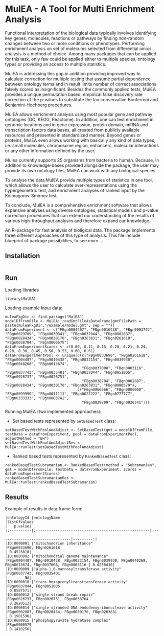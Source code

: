 
# MulEA - A Tool for Multi Enrichment Analysis

Functional interpretation of the biological data typically involves identifying key genes, molecules, reactions or pathways by finding non-random changes between two or more conditions or phenotypes. Performing enrichment analysis on set of molecules selected from  differential omics analysis is a method of choice. Among many packages that can be applied for this task, only few could be applied either to multiple species, ontology types or providing an access to multiple statistics.

MulEA is addressing this gap in addition providing improved way to calculate correction for multiple testing that assume partial dependence between ontology terms and in result limits number of correct associations falsely scored as insignificant. Besides the commonly applied tests, MulEA provides a unique permutation based, empirical false discovery rate correction of the p-values to substitute the too conservative Bonferroni and Benjamini-Hochberg procedures.

MulEA allows enrichment analysis using most popular gene and pathway ontologies (GO, KEGG, Reactome). In addition, one can test enrichment in genomic locations and in gene expression, protein domain, miRNA and transcription factors data bases, all created from publicly available resources and presented in standardized manner. Beyond genes or proteins, MulEA even allows working with basically any kind of data types, i.e. small molecules, chromosome region, enhancers, molecular interactions or any other information defined by the user.

Mulea currently supports 25 organisms from bacteria to human. Because, in addition to knowledge-bases provided alongside the package, the user may provide its own ontology files, MulEA can work with any biological species.

To analyse the data MulEA provide multiple types of statistics in one tool, which allows the user to calculate over-representations using the hypergeometric test, and enrichment analyses of ranked input by the Kolmogorov-Smirnov test.
                   
To conclude, MulEA is a comprehensive enrichment software that allows expansive analyses using diverse ontologies, statistical models and p-value correction procedures that can extend our understanding of the results of various high-throughput analyses and therefore expand our knowledge.

An R-package for fast analysis of bioligical data. The package implements three different approaches of this type of analysis. This file include blueprint of package possibilities, to see more ... 


## Installation

```{r}
```


## Run

Loading libraries

```{r}
library(MulEA)
```

Loading example input data:

```{r}
muleaPkgDir <- find.package("MulEA")
modelDfFromFile <- MulEA::readGmtFileAsDataFrame(gmtFilePath = paste(muleaPkgDir,"/example/model.gmt", sep = ""))
dataFromExperiment <- c("FBgn0004407", "FBgn0010438", "FBgn0003742", "FBgn0029709", "FBgn0030341", "FBgn0037044", "FBgn0002887", "FBgn0028434", "FBgn0030170", "FBgn0263831", "FBgn0261618", "FBgn0038704", "FBgn0000579")
dataFromExperimentScores <- c(0.09, 0.11, 0.15, 0.20, 0.21, 0.24, 0.28, 0.30, 0.45, 0.50, 0.53, 0.60, 0.61)
dataFromExperimentPool <- unique(c(c("FBgn0033690", "FBgn0261618", "FBgn0004407", "FBgn0010438", "FBgn0032154", "FBgn0039930", "FBgn0040268", "FBgn0013674",
                                   "FBgn0037008", "FBgn0003116", "FBgn0037743", "FBgn0035401", "FBgn0037044", "FBgn0051005", "FBgn0026737", "FBgn0026751",
                                   "FBgn0038704", "FBgn0002887", "FBgn0028434", "FBgn0030170", "FBgn0263831", "FBgn0000579"),
                                 c("FBgn0066666", "FBgn0000000", "FBgn0099999", "FBgn0011111", "FBgn0022222", "FBgn0777777", "FBgn0333333", "FBgn0003742",
                                   "FBgn0029709", "FBgn0030341")))
```

Running MulEA (two implemented approaches):

- Set based tests represented by `SetBasedTest` class:

```{r}
setBasedTestWithPoolAndAdjust <- SetBasedTest(gmt = modelDfFromFile, testData = dataFromExperiment, pool = dataFromExperimentPool, adjustMethod = "BH")
setBasedTestWithPoolAndAdjustRes <- MulEA::runTest(setBasedTestWithPoolAndAdjust)
```

- Ranked based tests represented by `RankedBasedTest` class:

```{r}
rankedBasedTestSubramanian <- RankedBasedTest(method = "Subramanian", gmt = modelDfFromFile, testData = dataFromExperiment, scores = dataFromExperimentScores)
rankedBasedTestSubramanianRes <- MulEA::runTest(rankedBasedTestSubramanian)
```


## Results

Example of results in data.frame form:

```
|ontologyId |ontologyName                                         |listOfValues                                                                                           |   p.value|  
|:----------|:----------------------------------------------------|:------------------------------------------------------------------------------------------------------|---------:|  
|ID:0000001 |"mitochondrion inheritance"                          |FBgn0033690, FBgn0261618                                                                               | 0.4523810|
|ID:0000002 |"mitochondrial genome maintenance"                   |FBgn0004407, FBgn0010438, FBgn0032154, FBgn0039930, FBgn0040268, FBgn0013674, FBgn0037008, FBgn0003116 | 0.0256410|
|ID:0000009 |"alpha-1,6-mannosyltransferase activity"             |FBgn0037743, FBgn0035401                                                                               |        NA|
|ID:0000010 |"trans-hexaprenyltranstransferase activity"          |FBgn0037044, FBgn0051005                                                                               | 0.8587571|
|ID:0000012 |"single strand break repair"                         |FBgn0026737, FBgn0026751, FBgn0038704                                                                  | 0.2820513|
|ID:0000014 |"single-stranded DNA endodeoxyribonuclease activity" |FBgn0002887, FBgn0028434, FBgn0030170, FBgn0263831                                                     | 0.1901596|
|ID:0000015 |"phosphopyruvate hydratase complex"                  |FBgn0000579                                                                                            | 0.1410256|
```
